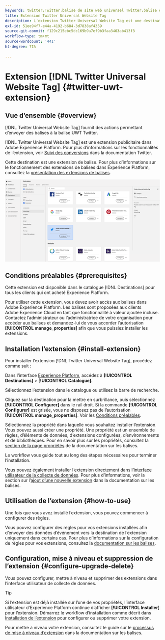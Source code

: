 ```yaml
---
keywords: twitter;Twitter;balise de site web universel Twitter;balise de site web universel Twitter;Balise UWT Twitter;Uwt Twitter;uwt Twitter
title: Extension Twitter Universal Website Tag
description: L’extension Twitter Universal Website Tag est une destination publicitaire de Adobe Experience Platform. Pour plus d’informations sur les fonctionnalités de l’extension, consultez la page de l’extension dans Adobe Exchange.
exl-id: 51ee94f7-e44a-4192-b684-3d7838af4359
source-git-commit: f129c215ebc5dc169b9a7ef9b3faa3463ab413f3
workflow-type: tm+mt
source-wordcount: '441'
ht-degree: 71%

---
```


# Extension [!DNL Twitter Universal Website Tag] {#twitter-uwt-extension}

## Vue d’ensemble {#overview}

[!DNL Twitter Universal Website Tag] fournit des actions permettant d’envoyer des balises à la balise UWT Twitter.

[!DNL Twitter Universal Website Tag] est une extension publicitaire dans Adobe Experience Platform. Pour plus d’informations sur les fonctionnalités de l’extension, voir [Suivi des conversions](https://business.twitter.com/en/help/campaign-measurement-and-analytics/conversion-tracking-for-websites.html) dans la documentation Twitter.

Cette destination est une extension de balise. Pour plus d’informations sur le fonctionnement des extensions de balises dans Experience Platform, consultez la [ présentation des extensions de balises](../launch-extensions/overview.md).

![Extension Twitter Universal Website Tag](../../assets/catalog/advertising/twitter-uwt/catalog.png)

## Conditions préalables  {#prerequisites}

Cette extension est disponible dans le catalogue [!DNL Destinations] pour tous les clients qui ont acheté Experience Platform.

Pour utiliser cette extension, vous devez avoir accès aux balises dans Adobe Experience Platform. Les balises sont proposées aux clients Adobe Experience Cloud en tant que fonctionnalité à valeur ajoutée incluse. Contactez l’administrateur ou l’administratrice de votre organisation pour accéder aux balises et demandez-lui de vous accorder l’autorisation **[!UICONTROL manage_properties]** afin que vous puissiez installer les extensions.

## Installation l’extension {#install-extension}

Pour installer l’extension [!DNL Twitter Universal Website Tag], procédez comme suit :

Dans l’interface [Experience Platform](https://platform.adobe.com/), accédez à **[!UICONTROL Destinations]** > **[!UICONTROL Catalogue]**.

Sélectionnez l’extension dans le catalogue ou utilisez la barre de recherche.

Cliquez sur la destination pour la mettre en surbrillance, puis sélectionnez **[!UICONTROL Configurer]** dans le rail droit. Si la commande **[!UICONTROL Configurer]** est grisée, vous ne disposez pas de l’autorisation **[!UICONTROL manage_properties]**. Voir les [Conditions préalables](#prerequisites).

Sélectionnez la propriété dans laquelle vous souhaitez installer l’extension. Vous pouvez aussi créer une propriété. Une propriété est un ensemble de règles, d’éléments de données, d’extensions configurées, d’environnements et de bibliothèques. Pour en savoir plus sur les propriétés, consultez la [section de la page propriétés](../../../tags/ui/administration/companies-and-properties.md#properties-page) de la documentation sur les balises.

Le workflow vous guide tout au long des étapes nécessaires pour terminer l’installation.

Vous pouvez également installer l’extension directement dans l’[interface utilisateur de la collecte de données](https://experience.adobe.com/#/data-collection/). Pour plus d’informations, voir la section sur l’[ajout d’une nouvelle extension](../../../tags/ui/managing-resources/extensions/overview.md#add-a-new-extension) dans la documentation sur les balises.

## Utilisation de l’extension {#how-to-use}

Une fois que vous avez installé l’extension, vous pouvez commencer à configurer des règles.

Vous pouvez configurer des règles pour vos extensions installées afin d’envoyer des données d’événement vers la destination de l’extension uniquement dans certains cas. Pour plus d’informations sur la configuration de règles pour vos extensions, consultez la [documentation sur les balises](../../../tags/ui/managing-resources/rules.md).

## Configuration, mise à niveau et suppression de l’extension {#configure-upgrade-delete}

Vous pouvez configurer, mettre à niveau et supprimer des extensions dans l’interface utilisateur de collecte de données.

>[!TIP]
>
>Si l’extension est déjà installée sur l’une de vos propriétés, l’interface utilisateur d’Experience Platform continue d’afficher **[!UICONTROL Installer]** pour l’extension. Démarrez le workflow d’installation comme décrit dans [Installation de l’extension](#install-extension) pour configurer ou supprimer votre extension.

Pour mettre à niveau votre extension, consultez le guide sur le [processus de mise à niveau d’extension](../../../tags/ui/managing-resources/extensions/extension-upgrade.md) dans la documentation sur les balises.
